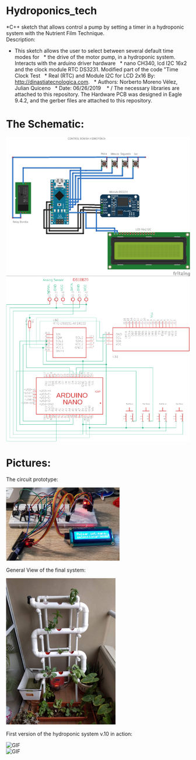# Hydroponics_tech
*C++ sketch that allows control a pump by setting a timer in a hydroponic system with the Nutrient Film Technique.
    
   Description: 
  * This sketch allows the user to select between several default time modes for
  * the drive of the motor pump, in a hydroponic system. Interacts with the arduino driver hardware
  * nano CH340, lcd I2C 16x2 and the clock module RTC DS3231. Modified part of the code "Time Clock Test
  * Real (RTC) and Module I2C for LCD 2x16 By: http://dinastiatecnologica.com.
  * Authors: Norberto Moreno Vélez, Julian Quiceno
  * Date: 06/26/2019
   * /
The necessary libraries are attached to this repository.
The Hardware PCB was designed in Eagle 9.4.2, and the gerber files are attached to this repository.

# The Schematic:
![Schematic_Hydroponic](schematyc1.jpg) 
![Schematic_Hydroponic](Schematic_Hydroponic.png) 

# Pictures:
The circuit prototype:
<div><img src="https://github.com/NorberMV/Hydroponics_tech/blob/master/hidrophonicSys.jpg" alt="My Project GIF" height="200"></div>


General View of the final system:
<div><img src="https://github.com/NorberMV/Hydroponics_tech/blob/master/hidrophonicSystem.jpg" alt="My Project GIF" height="400"></div>


First version of the hydroponic system v.10 in action: 
<div><img src="https://github.com/NorberMV/Hydroponics_tech/blob/master/hydroponic2.gif" alt="GIF" height="400"></div>
<div><img src="https://github.com/NorberMV/Hydroponics_tech/blob/master/hydroponic.gif" alt="GIF" height="400"></div>
